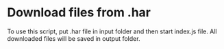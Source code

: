 # Download files from .har

To use this script, put .har file in input folder and then start index.js file.
All downloaded files will be saved in output folder.